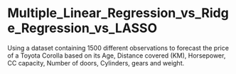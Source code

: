 # Multiple_Linear_Regression_vs_Ridge_Regression_vs_LASSO
Using a dataset containing 1500 different observations to forecast the price of a Toyota Corolla based on its Age, Distance covered (KM), Horsepower, CC capacity, Number of doors, Cylinders, gears and weight.
